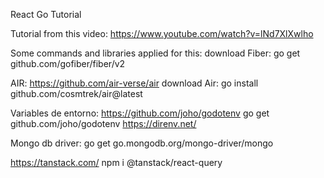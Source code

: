 React Go Tutorial

Tutorial from this video: https://www.youtube.com/watch?v=lNd7XlXwlho

Some commands and libraries applied for this:
download Fiber: go get github.com/gofiber/fiber/v2

AIR: https://github.com/air-verse/air
download Air: go install github.com/cosmtrek/air@latest

Variables de entorno: https://github.com/joho/godotenv
go get github.com/joho/godotenv
https://direnv.net/

Mongo db driver:
go get go.mongodb.org/mongo-driver/mongo

https://tanstack.com/
npm i @tanstack/react-query
